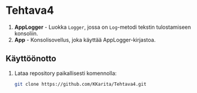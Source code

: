 # Tehtava4

1. **AppLogger** - Luokka `Logger`, jossa on `Log`-metodi tekstin tulostamiseen konsoliin.
2. **App** - Konsolisovellus, joka käyttää AppLogger-kirjastoa.

## Käyttöönotto

1. Lataa repository paikallisesti komennolla:

   ```bash
   git clone https://github.com/KKarita/Tehtava4.git
